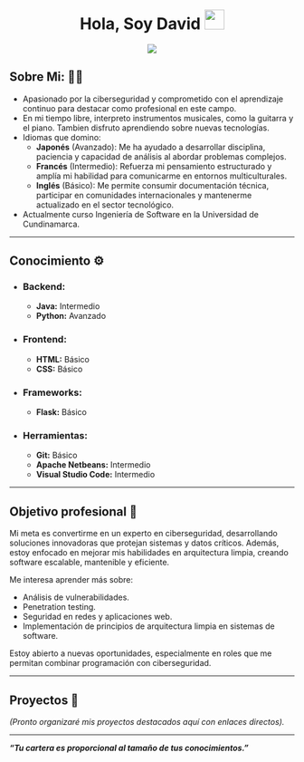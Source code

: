 <h1 align="center"><b>Hola, Soy David </b><img src="https://media.giphy.com/media/hvRJCLFzcasrR4ia7z/giphy.gif" width="35"></h1>
<!--  -->
<p align="center">
    <a href="https://github.com/DenverCoder1/readme-typing-svg"><img src="https://readme-typing-svg.herokuapp.com?font=Time+New+Roman&color=cyan&size=25&center=true&vCenter=true&width=600&height=100&lines=Apasionado;Estudiante+Activo;Aprendedor+Constante;Creativo"></a>

</p>

## Sobre Mi: 🧑‍💻

- Apasionado por la ciberseguridad y comprometido con el aprendizaje continuo para destacar como profesional en este campo.
- En mi tiempo libre, interpreto instrumentos musicales, como la guitarra y el piano. Tambien disfruto aprendiendo sobre nuevas tecnologías.
- Idiomas que domino:
  - **Japonés** (Avanzado): Me ha ayudado a desarrollar disciplina, paciencia y capacidad de análisis al abordar problemas complejos.
  - **Francés** (Intermedio): Refuerza mi pensamiento estructurado y amplía mi habilidad para comunicarme en entornos multiculturales.
  - **Inglés** (Básico): Me permite consumir documentación técnica, participar en comunidades internacionales y mantenerme actualizado en el sector tecnológico.
- Actualmente curso Ingeniería de Software en la Universidad de Cundinamarca.

---

## Conocimiento ⚙️

- ### Backend:
  - **Java:** Intermedio 
  - **Python:** Avanzado
- ### Frontend:
  - **HTML:** Básico 
  - **CSS:** Básico
 
- ### Frameworks:
    - **Flask:** Básico

- ### Herramientas:
  - **Git:** Básico 
  - **Apache Netbeans:** Intermedio
  - **Visual Studio Code:** Intermedio

 ---

 ## Objetivo profesional 🚀  
Mi meta es convertirme en un experto en ciberseguridad, desarrollando soluciones innovadoras que protejan sistemas y datos críticos. Además, estoy enfocado en mejorar mis habilidades en arquitectura limpia, creando software escalable, mantenible y eficiente. 

Me interesa aprender más sobre:
- Análisis de vulnerabilidades.  
- Penetration testing.  
- Seguridad en redes y aplicaciones web.
- Implementación de principios de arquitectura limpia en sistemas de software.

Estoy abierto a nuevas oportunidades, especialmente en roles que me permitan combinar programación con ciberseguridad.

---

## Proyectos 📂  
*(Pronto organizaré mis proyectos destacados aquí con enlaces directos).*

---

_**“Tu cartera es proporcional al tamaño de tus conocimientos.”**_  
